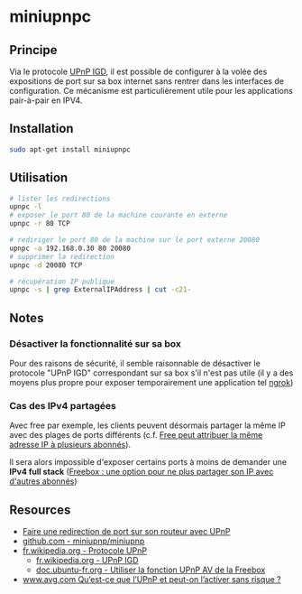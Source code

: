 # miniupnpc

## Principe

Via le protocole [UPnP IGD](https://en.wikipedia.org/wiki/Internet_Gateway_Device_Protocol), il est possible de configurer à la volée des expositions de port sur sa box internet sans rentrer dans les interfaces de configuration. Ce mécanisme est particulièrement utile pour les applications pair-à-pair en IPV4.

## Installation

```bash
sudo apt-get install miniupnpc
```

## Utilisation

```bash
# lister les redirections
upnpc -l
# exposer le port 80 de la machine courante en externe
upnpc -r 80 TCP

# rediriger le port 80 de la machine sur le port externe 20080
upnpc -a 192.168.0.30 80 20080
# supprimer la redirection
upnpc -d 20080 TCP

# récupération IP publique
upnpc -s | grep ExternalIPAddress | cut -c21-
```

## Notes

### Désactiver la fonctionnalité sur sa box

Pour des raisons de sécurité, il semble raisonnable de désactiver le protocole "UPnP IGD" correspondant sur sa box s'il n'est pas utile (il y a des moyens plus propre pour exposer temporairement une application tel [ngrok](https://ngrok.com/docs/getting-started/))

### Cas des IPv4 partagées

Avec free par exemple, les clients peuvent désormais partager la même IP avec des plages de ports différents (c.f. [Free peut attribuer la même adresse IP à plusieurs abonnés](https://www.numerama.com/tech/145703-free-peut-attribuer-la-meme-adresse-ip-a-plusieurs-abonnes.html)).

Il sera alors impossible d'exposer certains ports à moins de demander une **IPv4 full stack** ([Freebox : une option pour ne plus partager son IP avec d'autres abonnés](https://www.clubic.com/connexion-internet/fai-free-box-freebox/actualite-808988-freebox-ipv4-dediee-4rd.html))

## Resources

* [Faire une redirection de port sur son routeur avec UPnP](https://tuxicoman.jesuislibre.net/2017/03/faire-une-redirection-de-port-sur-son-routeur-avec-upnp.html)
* [github.com - miniupnp/miniupnp](https://github.com/miniupnp/miniupnp#readme)
* [fr.wikipedia.org - Protocole UPnP](https://fr.wikipedia.org/wiki/Protocole_UPnP)
    * [fr.wikipedia.org - UPnP IGD](https://en.wikipedia.org/wiki/Internet_Gateway_Device_Protocol)
    * [doc.ubuntu-fr.org - Utiliser la fonction UPnP AV de la Freebox](https://doc.ubuntu-fr.org/tutoriel/freebox_nouvelles_fonctions_upnp)
* [www.avg.com Qu’est-ce que l’UPnP et peut-on l’activer sans risque ?](https://www.avg.com/fr/signal/what-is-unpn)
